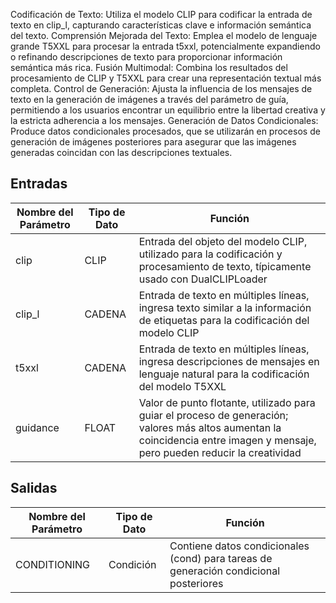 Codificación de Texto: Utiliza el modelo CLIP para codificar la entrada de texto en clip_l, capturando características clave e información semántica del texto.
Comprensión Mejorada del Texto: Emplea el modelo de lenguaje grande T5XXL para procesar la entrada t5xxl, potencialmente expandiendo o refinando descripciones de texto para proporcionar información semántica más rica.
Fusión Multimodal: Combina los resultados del procesamiento de CLIP y T5XXL para crear una representación textual más completa.
Control de Generación: Ajusta la influencia de los mensajes de texto en la generación de imágenes a través del parámetro de guía, permitiendo a los usuarios encontrar un equilibrio entre la libertad creativa y la estricta adherencia a los mensajes.
Generación de Datos Condicionales: Produce datos condicionales procesados, que se utilizarán en procesos de generación de imágenes posteriores para asegurar que las imágenes generadas coincidan con las descripciones textuales.

## Entradas

| Nombre del Parámetro | Tipo de Dato | Función |
|----------------------|---------------|---------|
| clip                 | CLIP          | Entrada del objeto del modelo CLIP, utilizado para la codificación y procesamiento de texto, típicamente usado con DualCLIPLoader |
| clip_l               | CADENA        | Entrada de texto en múltiples líneas, ingresa texto similar a la información de etiquetas para la codificación del modelo CLIP |
| t5xxl                | CADENA        | Entrada de texto en múltiples líneas, ingresa descripciones de mensajes en lenguaje natural para la codificación del modelo T5XXL |
| guidance             | FLOAT         | Valor de punto flotante, utilizado para guiar el proceso de generación; valores más altos aumentan la coincidencia entre imagen y mensaje, pero pueden reducir la creatividad |

## Salidas

| Nombre del Parámetro | Tipo de Dato | Función |
|----------------------|---------------|---------|
| CONDITIONING         | Condición     | Contiene datos condicionales (cond) para tareas de generación condicional posteriores |
